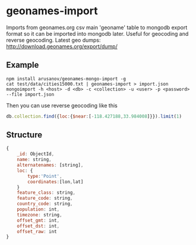 # geonames-import

Imports from geonames.org csv main 'geoname' table to mongodb export format
so it can be imported into mongodb later.
Useful for geocoding and reverse geocoding.
Latest geo dumps: http://download.geonames.org/export/dump/

## Example

```shell
npm install arusanov/geonames-mongo-import -g
cat test/data/cities15000.txt | geonames-import > import.json
mongoimport -h <host> -d <db> -c <collection> -u <user> -p <password> --file import.json
```
Then you can use reverse geocoding like this
```js
db.collection.find({loc:{$near:[-118.427188,33.984008]}}).limit(1)
```

## Structure
```js
{
    _id: ObjectId,
    name: string,
    alternatenames: [string],
    loc: {
        type:'Point',
        coordinates:[lon,lat]
    }
    feature_class: string,
    feature_code: string,
    country_code: string,
    population: int,
    timezone: string,
    offset_gmt: int,
    offset_dst: int,
    offset_raw: int
}
```
